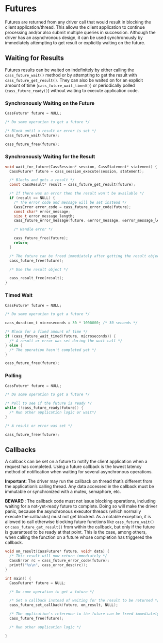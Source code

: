 # Futures

Futures are returned from any driver call that would result in blocking the client application/thread. This allows the client application to continue processing and/or also submit multiple queries in succession. Although the driver has an asynchronous design, it can be used synchronously by immediately attempting to get result or explicitly waiting on the future.

## Waiting for Results

Futures results can be waited on indefinitely by either calling the `cass_future_wait()` method or by attempting to get the result with `cass_future_get_result()`. They can also be waited on for an explicit amount of time (`cass_future_wait_timed()`) or periodically polled (`cass_future_ready()`) without waiting to execute application code.

### Synchronously Waiting on the Future
```c
CassFuture* future = NULL;

/* Do some operation to get a future */

/* Block until a result or error is set */
cass_future_wait(future);

cass_future_free(future);
```

### Synchronously Waiting for the Result
```c
void wait_for_future(CassSession* session, CassStatement* statement) {
  CassFuture* future = cass_session_execute(session, statement);

  /* Blocks and gets a result */
  const CassResult* result = cass_future_get_result(future);

  /* If there was an error then the result won't be available */
  if (result == NULL) {
    /* The error code and message will be set instead */
    CassError error_code = cass_future_error_code(future);
    const char* error_message;
    size_t error_message_length;
    cass_future_error_message(future, &error_message, &error_message_length);

    /* Handle error */

    cass_future_free(future);
    return;
  }

  /* The future can be freed immediately after getting the result object */
  cass_future_free(future);

  /* Use the result object */

  cass_result_free(result);
}
```

### Timed Wait
```c
CassFuture* future = NULL;

/* Do some operation to get a future */

cass_duration_t microseconds = 30 * 1000000; /* 30 seconds */

/* Block for a fixed amount of time */
if (cass_future_wait_timed(future, microseconds)) {
  /* A result or error was set during the wait call */
} else {
  /* The operation hasn't completed yet */
}

cass_future_free(future);
```

### Polling

```c
CassFuture* future = NULL;

/* Do some operation to get a future */

/* Poll to see if the future is ready */
while (!cass_future_ready(future)) {
  /* Run other application logic or wait*/
}

/* A result or error was set */

cass_future_free(future);
```

## Callbacks

A callback can be set on a future to notify the client application when a request has completed. Using a future callback is the lowest latency method of notification when waiting for several asynchronous operations.

**Important**: The driver may run the callback on thread that’s different from the application’s calling thread. Any data accessed in the callback must be immutable or synchronized with a mutex, semaphore, etc.

**BEWARE:**: The callback code must not issue blocking operations, including waiting for a not-yet-ready future to complete. Doing so will make the driver panic, because the asynchronous executor threads (which normally execute the callbacks) must not get blocked. As a notable exception, it is allowed to call otherwise blocking future functions like `cass_future_wait()` or `cass_future_get_result()` from within the callback, but only if the future is guaranteed to be ready at that point. This is the case, among others, when calling the function on a future whose completion has triggered the callback.

```c
void on_result(CassFuture* future, void* data) {
  /* This result will now return immediately */
  CassError rc = cass_future_error_code(future);
  printf("%s\n", cass_error_desc(rc));
}

int main() {
  CassFuture* future = NULL;

  /* Do some operation to get a future */

  /* Set a callback instead of waiting for the result to be returned */
  cass_future_set_callback(future, on_result, NULL);

  /* The application's reference to the future can be freed immediately */
  cass_future_free(future);

  /* Run other application logic */

}
```
